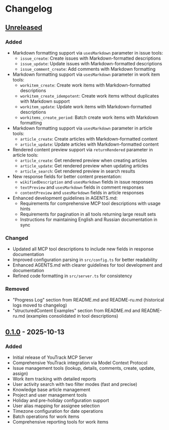 # Changelog

## [Unreleased]

### Added

- Markdown formatting support via `usesMarkdown` parameter in issue tools:
  - `issue_create`: Create issues with Markdown-formatted descriptions
  - `issue_update`: Update issues with Markdown-formatted descriptions
  - `issue_comment_create`: Add comments with Markdown formatting
- Markdown formatting support via `usesMarkdown` parameter in work item tools:
  - `workitem_create`: Create work items with Markdown-formatted descriptions
  - `workitem_create_idempotent`: Create work items without duplicates with Markdown support
  - `workitem_update`: Update work items with Markdown-formatted descriptions
  - `workitems_create_period`: Batch create work items with Markdown formatting
- Markdown formatting support via `usesMarkdown` parameter in article tools:
  - `article_create`: Create articles with Markdown-formatted content
  - `article_update`: Update articles with Markdown-formatted content
- Rendered content preview support via `returnRendered` parameter in article tools:
  - `article_create`: Get rendered preview when creating articles
  - `article_update`: Get rendered preview when updating articles
  - `article_search`: Get rendered preview in search results
- New response fields for better content presentation:
  - `wikifiedDescription` and `usesMarkdown` fields in issue responses
  - `textPreview` and `usesMarkdown` fields in comment responses
  - `contentPreview` and `usesMarkdown` fields in article responses
- Enhanced development guidelines in AGENTS.md:
  - Requirements for comprehensive MCP tool descriptions with usage hints
  - Requirements for pagination in all tools returning large result sets
  - Instructions for maintaining English and Russian documentation in sync

### Changed

- Updated all MCP tool descriptions to include new fields in response documentation
- Improved configuration parsing in `src/config.ts` for better readability
- Enhanced AGENTS.md with clearer guidelines for tool development and documentation
- Refined code formatting in `src/server.ts` for consistency

### Removed

- "Progress Log" section from README.md and README-ru.md (historical logs moved to changelog)
- "structuredContent Examples" section from README.md and README-ru.md (examples consolidated in tool descriptions)

## [0.1.0] - 2025-10-13

### Added

- Initial release of YouTrack MCP Server
- Comprehensive YouTrack integration via Model Context Protocol
- Issue management tools (lookup, details, comments, create, update, assign)
- Work item tracking with detailed reports
- User activity search with two filter modes (fast and precise)
- Knowledge base article management
- Project and user management tools
- Holiday and pre-holiday configuration support
- User alias mapping for assignee selection
- Timezone configuration for date operations
- Batch operations for work items
- Comprehensive reporting tools for work items

[Unreleased]: https://github.com/VitalyOstanin/youtrack-mcp/compare/v0.1.0...HEAD
[0.1.0]: https://github.com/VitalyOstanin/youtrack-mcp/releases/tag/v0.1.0
